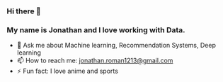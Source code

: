 ### Hi there 👋
### My name is Jonathan and I love working with Data.

- 💬 Ask me about Machine learning, Recommendation Systems, Deep learning
- 📫 How to reach me: jonathan.roman1213@gmail.com
- ⚡ Fun fact: I love anime and sports

